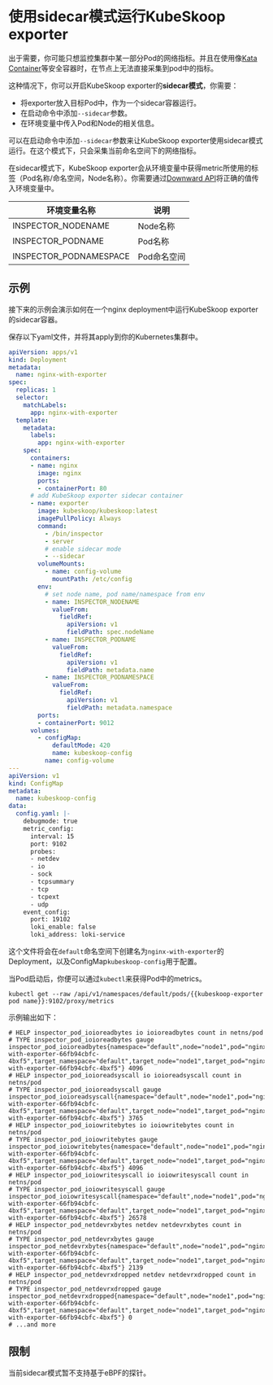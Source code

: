# 使用sidecar模式运行KubeSkoop exporter

出于需要，你可能只想监控集群中某一部分Pod的网络指标。并且在使用像[Kata Container](https://katacontainers.io/)等安全容器时，在节点上无法直接采集到pod中的指标。

这种情况下，你可以开启KubeSkoop exporter的**sidecar模式**，你需要：

- 将exporter放入目标Pod中，作为一个sidecar容器运行。
- 在启动命令中添加`--sidecar`参数。
- 在环境变量中传入Pod和Node的相关信息。

可以在启动命令中添加`--sidecar`参数来让KubeSkoop exporter使用sidecar模式运行。在这个模式下，只会采集当前命名空间下的网络指标。

在sidecar模式下，KubeSkoop exporter会从环境变量中获得metric所使用的标签（Pod名称/命名空间，Node名称）。你需要通过[Downward API](https://kubernetes.io/zh-cn/docs/concepts/workloads/pods/downward-api/)将正确的值传入环境变量中。

| 环境变量名称 | 说明 |
| ---  | ----------- |
| INSPECTOR_NODENAME |  Node名称 |
| INSPECTOR_PODNAME | Pod名称 |
| INSPECTOR_PODNAMESPACE | Pod命名空间 |

## 示例

接下来的示例会演示如何在一个nginx deployment中运行KubeSkoop exporter的sidecar容器。

保存以下yaml文件，并将其apply到你的Kubernetes集群中。

```yaml
apiVersion: apps/v1
kind: Deployment
metadata:
  name: nginx-with-exporter
spec:
  replicas: 1
  selector:
    matchLabels:
      app: nginx-with-exporter
  template:
    metadata:
      labels:
        app: nginx-with-exporter
    spec:
      containers:
      - name: nginx
        image: nginx
        ports:
        - containerPort: 80
      # add KubeSkoop exporter sidecar container
      - name: exporter
        image: kubeskoop/kubeskoop:latest
        imagePullPolicy: Always
        command:
          - /bin/inspector
          - server
          # enable sidecar mode
          - --sidecar
        volumeMounts:
          - name: config-volume
            mountPath: /etc/config
        env:
          # set node name, pod name/namespace from env
          - name: INSPECTOR_NODENAME
            valueFrom:
              fieldRef:
                apiVersion: v1
                fieldPath: spec.nodeName
          - name: INSPECTOR_PODNAME
            valueFrom:
              fieldRef:
                apiVersion: v1
                fieldPath: metadata.name
          - name: INSPECTOR_PODNAMESPACE
            valueFrom:
              fieldRef:
                apiVersion: v1
                fieldPath: metadata.namespace
        ports:
        - containerPort: 9012
      volumes:
        - configMap:
            defaultMode: 420
            name: kubeskoop-config
          name: config-volume
---
apiVersion: v1
kind: ConfigMap
metadata:
  name: kubeskoop-config
data:
  config.yaml: |-
    debugmode: true
    metric_config:
      interval: 15
      port: 9102
      probes:
      - netdev
      - io
      - sock
      - tcpsummary
      - tcp
      - tcpext
      - udp
    event_config:
      port: 19102
      loki_enable: false
      loki_address: loki-service
```

这个文件将会在`default`命名空间下创建名为`nginx-with-exporter`的Deployment，以及ConfigMap`kubeskoop-config`用于配置。

当Pod启动后，你便可以通过`kubectl`来获得Pod中的metrics。

```shell
kubectl get --raw /api/v1/namespaces/default/pods/{{kubeskoop-exporter pod name}}:9102/proxy/metrics
```

示例输出如下：

```plaintext
# HELP inspector_pod_ioioreadbytes io ioioreadbytes count in netns/pod
# TYPE inspector_pod_ioioreadbytes gauge
inspector_pod_ioioreadbytes{namespace="default",node="node1",pod="nginx-with-exporter-66fb94cbfc-4bxf5",target_namespace="default",target_node="node1",target_pod="nginx-with-exporter-66fb94cbfc-4bxf5"} 4096
# HELP inspector_pod_ioioreadsyscall io ioioreadsyscall count in netns/pod
# TYPE inspector_pod_ioioreadsyscall gauge
inspector_pod_ioioreadsyscall{namespace="default",node="node1",pod="nginx-with-exporter-66fb94cbfc-4bxf5",target_namespace="default",target_node="node1",target_pod="nginx-with-exporter-66fb94cbfc-4bxf5"} 3765
# HELP inspector_pod_ioiowritebytes io ioiowritebytes count in netns/pod
# TYPE inspector_pod_ioiowritebytes gauge
inspector_pod_ioiowritebytes{namespace="default",node="node1",pod="nginx-with-exporter-66fb94cbfc-4bxf5",target_namespace="default",target_node="node1",target_pod="nginx-with-exporter-66fb94cbfc-4bxf5"} 4096
# HELP inspector_pod_ioiowritesyscall io ioiowritesyscall count in netns/pod
# TYPE inspector_pod_ioiowritesyscall gauge
inspector_pod_ioiowritesyscall{namespace="default",node="node1",pod="nginx-with-exporter-66fb94cbfc-4bxf5",target_namespace="default",target_node="node1",target_pod="nginx-with-exporter-66fb94cbfc-4bxf5"} 26578
# HELP inspector_pod_netdevrxbytes netdev netdevrxbytes count in netns/pod
# TYPE inspector_pod_netdevrxbytes gauge
inspector_pod_netdevrxbytes{namespace="default",node="node1",pod="nginx-with-exporter-66fb94cbfc-4bxf5",target_namespace="default",target_node="node1",target_pod="nginx-with-exporter-66fb94cbfc-4bxf5"} 2139
# HELP inspector_pod_netdevrxdropped netdev netdevrxdropped count in netns/pod
# TYPE inspector_pod_netdevrxdropped gauge
inspector_pod_netdevrxdropped{namespace="default",node="node1",pod="nginx-with-exporter-66fb94cbfc-4bxf5",target_namespace="default",target_node="node1",target_pod="nginx-with-exporter-66fb94cbfc-4bxf5"} 0
# ...and more
```

## 限制

当前sidecar模式暂不支持基于eBPF的探针。
